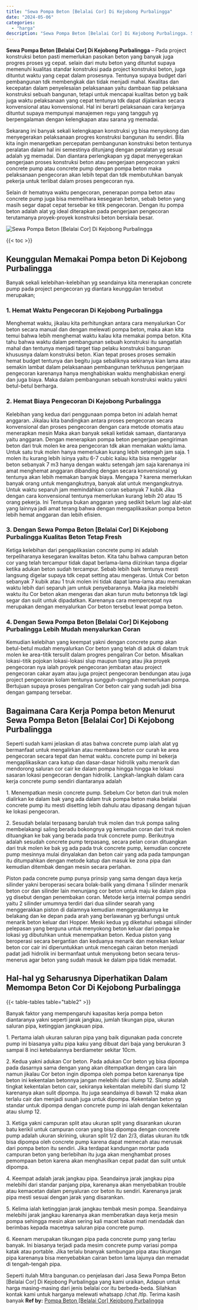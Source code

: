 ```yaml
---
title: "Sewa Pompa Beton [Belalai Cor] Di Kejobong Purbalingga"
date: "2024-05-06"
categories: 
  - "harga"
description: "Sewa Pompa Beton [Belalai Cor] Di Kejobong Purbalingga. Seperti itulah Mitra bangunan.co penjelasan dari Jasa Sewa Pompa Beton [Belalai Cor] Di Kejobong Pu..."
---
```


**Sewa Pompa Beton \[Belalai Cor\] Di Kejobong Purbalingga** – Pada project konstruksi beton pasti memerlukan pasokan beton yang banyak juga progres proses yg cepat. selain dari mutu beton yang dituntut supaya memenuhi kualitas standar konstruksi pada project konstruksi beton, juga dituntut waktu yang cepat dalam prosesnya. Tentunya supaya budget dari pembangunan tdk membengkak dan tidak menjadi mahal. Kwalitas dan kecepatan dalam penyelesaian pelaksanaan yaitu dambaan tiap pelaksana konstruksi sebuah bangunan, tetapi untuk mencapai kualitas beton yg baik juga waktu pelaksanaan yang cepat tentunya tdk dapat dijalankan secara konvensional atau konvensional. Hal ini berarti pelaksanaan cara kerjanya dituntut supaya mempunyai manajemen regu yang tangguh yg berpengalaman dengan kelengkapan atau sarana yg memadai.

Sekarang ini banyak sekali kelengkapan konstruksi yg bisa menyokong dan menyegerakan pelaksanaan progres konstruksi bangunan itu sendiri. Bila kita ingin menargetkan percepatan pembangunan konstruksi beton tentunya peralatan dalam hal ini semestinya ditunjang dengan peralatan yg sesuai adalah yg memadai. Dan diantara perlengkapan yg dapat menyegerakan pengerjaan proses konstruksi beton atau pengerjaan pengecoran yakni concrete pump atau concrete pump dengan pompa beton maka pelaksanaan pengecoran akan lebih tepat dan tdk membutuhkan banyak pekerja untuk terlibat dalam proses pengecoran nya.

Selain dr hematnya waktu pengecoran, penerapan pompa beton atau concrete pump juga bisa memelihara kesegaran beton, sebab beton yang masih segar dapat cepat tersebar ke titik pengecoran. Dengan itu pompa beton adalah alat yg ideal diterapkan pada pengerjaan pengecoran terutamanya proyek-proyek konstruksi beton berskala besar.

![Sewa Pompa Beton [Belalai Cor] Di Kejobong Purbalingga](/images/sewa-concrete-pump-14.png)

{{< toc >}}

## Keunggulan Memakai Pompa beton Di Kejobong Purbalingga

Banyak sekali kelebihan-kelebihan yg seandainya kita menerapkan concrete pump pada project pengecoran yg diantara keunggulan tersebut merupakan;

### 1\. Hemat Waktu Pengecoran Di Kejobong Purbalingga

Menghemat waktu, jikalau kita perhitungkan antara cara menyalurkan Cor beton secara manual dan dengan melewati pompa beton, maka akan kita temui bahwa lebih menghemat waktu kalau kita memakai pompa beton. Kita tahu bahwa waktu dalam pembangunan sebuah konstruksi itu sangatlah mahal dan tentunya menjadi target tiap pelaku konstruksi bangunan khususnya dalam konstruksi beton. Kian tepat proses proses semakin hemat budget tentunya dan begitu juga sebaliknya sekiranya kian lama atau semakin lambat dalam pelaksanaan pembangunan terkhusus pengerjaan pengecoran karenanya hanya menghabiskan waktu menghabiskan energi dan juga biaya. Maka dalam pembangunan sebuah konstruksi waktu yakni betul-betul berharga.

### 2\. Hemat Biaya Pengecoran Di Kejobong Purbalingga

Kelebihan yang kedua dari penggunaan pompa beton ini adalah hemat anggaran. Jikalau kita bandingkan antara proses pengecoran secara konvensional dan proses pengecoran dengan cara metode otomatis atau menerapkan mesin Maka akan banyak sekali ketidak samaan, diantaranya yaitu anggaran. Dengan menerapkan pompa beton pengerjaan pengiriman beton dari truk molen ke area pengecoran tdk akan memakan waktu lama. Untuk satu truk molen hanya memerlukan kurang lebih setengah jam saja. 1 molen itu kurang lebih isinya yaitu 6-7 cubic kalau kita bisa menggelar beton sebanyak 7 m3 hanya dengan waktu setengah jam saja karenanya ini amat menghemat anggaran dibanding dengan secara konvensional yg tentunya akan lebih memakan banyak biaya. Mengapa ? karena memerlukan banyak orang untuk mengangkutnya, banyak alat untuk mengangkutnya. Untuk waktu separuh jam memindahkan coran sebanyak 7 kubik Jika dengan cara konvensional tentunya memerlukan kurang lebih 20 atau 15 orang pekerja. Ini Tentunya bukan anggaran yang sedikit belum lagi alat-alat yang lainnya jadi amat terang bahwa dengan mengaplikasikan pompa beton lebih hemat anggaran dan lebih efisien.

### 3\. Dengan Sewa Pompa Beton \[Belalai Cor\] Di Kejobong Purbalingga Kualitas Beton Tetap Fresh

Ketiga kelebihan dari pengaplikasian concrete pump ini adalah terpeliharanya kesegaran kwalitas beton. Kita tahu bahwa campuran beton cor yang telah tercampur tidak dapat berlama-lama diizinkan tanpa digelar ketika adukan beton sudah tercampur. Sebab lebih baik tentunya mesti langsung digelar supaya tdk cepat setting atau mengeras. Untuk Cor beton sebanyak 7 kubik atau 1 truk molen ini tidak dapat lama-lama atau memakan waktu lebih dari separuh jam untuk penyebarannya. Maka jika melebihi waktu itu Cor beton akan mengeras dan akan turun mutu betonnya tdk lagi segar dan sulit untuk dipadatkan. Karenanya cara mempercepat nya merupakan dengan menyalurkan Cor beton tersebut lewat pompa beton.

### 4\. Dengan Sewa Pompa Beton \[Belalai Cor\] Di Kejobong Purbalingga Lebih Mudah menyalurkan Coran

Kemudian kelebihan yang keempat yakni dengan concrete pump akan betul-betul mudah menyalurkan Cor beton yang telah di aduk di dalam truk molen ke area-titik tersulit dalam progres pengaliran Cor beton. Misalkan lokasi-titik pojokan lokasi-lokasi slup maupun tiang atau jika proyek pengecoran nya ialah proyek pengecoran jembatan atau project pengecoran cakar ayam atau juga project pengecoran bendungan atau juga project pengecoran kolam tentunya sungguh-sungguh memerlukan pompa. Bertujuan supaya proses pengaliran Cor beton cair yang sudah jadi bisa dengan gampang tersebar.

## Bagaimana Cara Kerja Pompa beton Menurut Sewa Pompa Beton \[Belalai Cor\] Di Kejobong Purbalingga

Seperti sudah kami jelaskan di atas bahwa concrete pump ialah alat yg bermanfaat untuk mengalirkan atau membawa beton cor curah ke area pengecoran secara tepat dan hemat waktu. concrete pump ini bekerja mengaplikasikan cara katup dan dasar-dasar hidrolik yaitu menarik dan mendorong saluran cor cair ke dalam pompa hingga hingga ke lokasi sasaran lokasi pengecoran dengan hidrolik. Langkah-langkah dalam cara kerja concrete pump sendiri diantaranya adalah

1\. Menempatkan mesin concrete pump. Sebelum Cor beton dari truk molen dialirkan ke dalam bak yang ada dalam truk pompa beton maka belalai concrete pump itu mesti disetting lebih dahulu atau dipasang dengan tujuan ke lokasi pengecoran.

2\. Sesudah belalai terpasang barulah truk molen dan truk pompa saling membelakangi saling beradu bokongnya yg kemudian coran dari truk molen dituangkan ke bak yang berada pada truk concrete pump. Berikutnya adalah sesudah concrete pump terpasang, secara pelan coran dituangkan dari truk molen ke bak yg ada pada truk concrete pump, kemudian concrete pump mesinnya mulai dinyalakan dan beton cair yang ada pada tampungan itu ditumpahkan dengan metode katup dan masuk ke zona pipa dan kemudian ditembak dengan mesin secara perlahan.

Piston pada concrete pump punya prinsip yang sama dengan daya kerja silinder yakni beroperasi secara bolak-balik yang dimana 1 silinder menarik beton cor dan silinder lain menunjang cor beton untuk maju ke dalam pipa yg disebut dengan penembakan coran. Metode kerja internal pompa sendiri yaitu 2 silinder umumnya terdiri dari dua silinder searah yang menggerakkan piston di dalamnya kemudian menggerakkannya ke belakang dan ke depan pada arah yang berlawanan yg berfungsi untuk menarik beton keluar dari Hopper. Meski kedua yg diketahui sebagai silinder pelepasan yang berguna untuk menyokong beton keluar dari pompa ke lokasi yg dibutuhkan untuk menempatkan beton. Kedua piston yang beroperasi secara bergantian dan keduanya menarik dan menekan keluar beton cor cair ini diperuntukkan untuk mencegah cairan beton menjadi padat jadi hidrolik ini bermanfaat untuk menyokong beton secara terus-menerus agar beton yang sudah masuk ke dalam pipa tidak memadat.

## Hal-hal yg Seharusnya Diperhatikan Dalam Memompa Beton Cor Di Kejobong Purbalingga

{{< table-tables table="table2" >}}

Banyak faktor yang mempengaruhi kapasitas kerja pompa beton diantaranya yakni seperti jarak jangkau, jumlah tikungan pipa, ukuran saluran pipa, ketinggian jangkauan pipa.

1\. Pertama ialah ukuran saluran pipa yang baik digunakan pada concrete pump ini biasanya yaitu pipa kaku yang dibuat dari baja yang berukuran 3 sampai 8 inci ketebalannya berdiameter sekitar 10cm.

2\. Kedua yakni adukan Cor beton. Pada adukan Cor beton yg bisa dipompa pada dasarnya sama dengan yang akan ditempatkan dengan cara lain namun jikalau Cor beton ingin dipompa oleh pompa beton karenanya tipe beton ini kekentalan betonnya jangan melebihi dari slump 12. Slump adalah tingkat kekentalan beton cair, sekiranya kekentalan melebihi dari slump 12 karenanya akan sulit dipompa. Itu juga seandainya di bawah 12 maka akan terlalu cair dan menjadi susah juga untuk dipompa. Kekentalan beton yg standar untuk dipompa dengan concrete pump ini ialah dengan kekentalan atau slump 12.

3\. Ketiga yakni campuran split atau ukuran split yang disarankan ukuran batu kerikil untuk campuran coran yang bisa dipompa dengan concrete pump adalah ukuran skrining, ukuran split 1/2 dan 2/3, diatas ukuran itu tdk bisa dipompa oleh concrete pump karena dapat memecah atau merusak dari pompa beton itu sendiri. Jika terdapat kandungan mortar pada campuran beton yang berlebihan itu juga akan menghambat proses pemompaan beton karena akan menghasilkan cepat padat dan sulit untuk dipompa.

4\. Keempat adalah jarak jangkau pipa. Seandainya jarak jangkau pipa melebihi dari standar panjang pipa, karenanya akan menyebabkan trouble atau kemacetan dalam penyaluran cor beton itu sendiri. Karenanya jarak pipa mesti sesuai dengan jarak yang disarankan.

5\. Kelima ialah ketinggian jarak jangkau tembak mesin pompa. Seandainya melebihi jarak jangkau karenanya akan memberatkan daya kerja mesin pompa sehingga mesin akan sering kali macet bakan mati mendadak dan berimbas kepada macetnya saluran pipa concrete pump.

6\. Keenam merupakan tikungan pipa pada concrete pump yang terlau banyak. Ini biasanya terjadi pada mesim concrete pump variasi pompa katak atau portable. Jika terlalu bnanyak sambungan pipa atau tikungan pipa karenanya bisa menyebabkan cairan beton lama lajunya dan memadat di tengah-tengah pipa.

Seperti itulah Mitra bangunan.co penjelasan dari Jasa Sewa Pompa Beton \[Belalai Cor\] Di Kejobong Purbalingga yang kami uraikan, Adapun untuk harga masing-masing dari jenis belalai cor itu berbeda-beda. Silahkan kontak kami untuk harganya melewati whatsapp /chat /tlp. Terima kasih banyak
**Ref by:** [Pompa Beton [Belalai Cor] Kejobong Purbalingga](https://id.wikipedia.org/wiki/Pompa)
